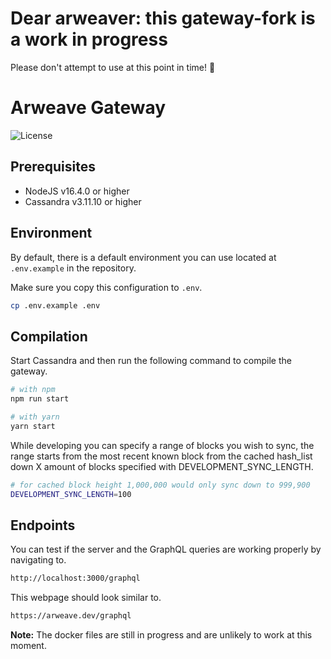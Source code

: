 # Dear arweaver: this gateway-fork is a work in progress
Please don't attempt to use at this point in time! :pray:

# Arweave Gateway

![License](https://img.shields.io/badge/license-MIT-blue.svg)

## Prerequisites
- NodeJS v16.4.0 or higher
- Cassandra v3.11.10 or higher

## Environment

By default, there is a default environment you can use located at `.env.example` in the repository.


Make sure you copy this configuration to `.env`.

```bash
cp .env.example .env
```

## Compilation

Start Cassandra and then run the following command to compile the gateway.

```bash
# with npm
npm run start

# with yarn
yarn start
```

While developing you can specify a range of blocks you wish to sync,
the range starts from the most recent known block from the cached hash_list
down X amount of blocks specified with DEVELOPMENT_SYNC_LENGTH.

```bash
# for cached block height 1,000,000 would only sync down to 999,900
DEVELOPMENT_SYNC_LENGTH=100
```

## Endpoints

You can test if the server and the GraphQL queries are working properly by navigating to.

```bash
http://localhost:3000/graphql
```

This webpage should look similar to.

```bash
https://arweave.dev/graphql
```

**Note:** The docker files are still in progress and are unlikely to work at this moment.